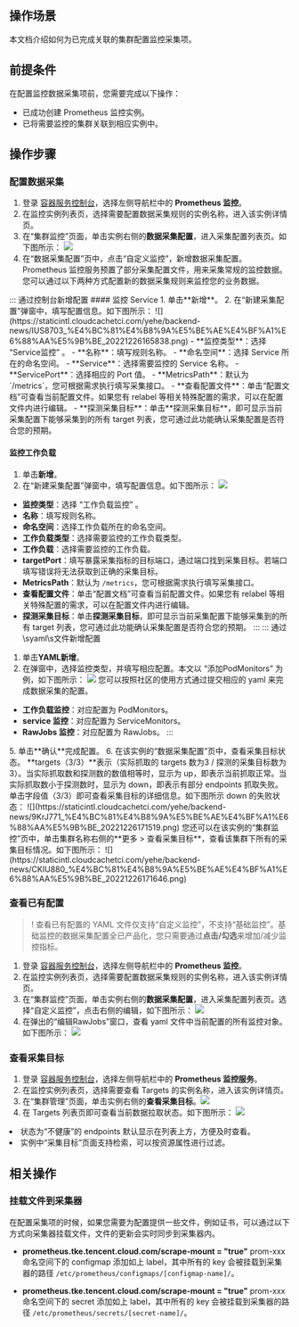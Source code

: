 ## 操作场景

本文档介绍如何为已完成关联的集群配置监控采集项。

## 前提条件

在配置监控数据采集项前，您需要完成以下操作：
- 已成功创建 Prometheus 监控实例。
- 已将需要监控的集群关联到相应实例中。

## 操作步骤
### 配置数据采集

1. 登录 [容器服务控制台](https://console.cloud.tencent.com/tke2)，选择左侧导航栏中的 **Prometheus 监控**。
2. 在监控实例列表页，选择需要配置数据采集规则的实例名称，进入该实例详情页。
3. 在“集群监控”页面，单击实例右侧的**数据采集配置**，进入采集配置列表页。如下图所示：
![](https://staticintl.cloudcachetci.com/yehe/backend-news/d6jb812_%E4%BC%81%E4%B8%9A%E5%BE%AE%E4%BF%A1%E6%88%AA%E5%9B%BE_20221226165750.png)
4. 在“数据采集配置”页中，点击“自定义监控”，新增数据采集配置。Prometheus 监控服务预置了部分采集配置文件，用来采集常规的监控数据。您可以通过以下两种方式配置新的数据采集规则来监控您的业务数据。
<dx-tabs>
::: 通过控制台新增配置
#### 监控 Service 
1. 单击**新增**。
2. 在“新建采集配置”弹窗中，填写配置信息。如下图所示：
![](https://staticintl.cloudcachetci.com/yehe/backend-news/IUS8703_%E4%BC%81%E4%B8%9A%E5%BE%AE%E4%BF%A1%E6%88%AA%E5%9B%BE_20221226165838.png)
 - **监控类型**：选择 “Service监控” 。
 - **名称**：填写规则名称。
 - **命名空间**：选择 Service 所在的命名空间。
 - **Service**：选择需要监控的 Service 名称。
 - **ServicePort**：选择相应的 Port 值。
 - **MetricsPath**：默认为 `/metrics`，您可根据需求执行填写采集接口。
 - **查看配置文件**：单击“配置文档”可查看当前配置文件。如果您有 relabel 等相关特殊配置的需求，可以在配置文件内进行编辑。
 - **探测采集目标**：单击**探测采集目标**，即可显示当前采集配置下能够采集到的所有 target 列表，您可通过此功能确认采集配置是否符合您的预期。

#### 监控工作负载
1. 单击**新增**。
2. 在“新建采集配置”弹窗中，填写配置信息。如下图所示：
![](https://staticintl.cloudcachetci.com/yehe/backend-news/z5mi747_%E4%BC%81%E4%B8%9A%E5%BE%AE%E4%BF%A1%E6%88%AA%E5%9B%BE_20221226165916.png)
 - **监控类型**：选择 “工作负载监控” 。
 - **名称**：填写规则名称。
 - **命名空间**：选择工作负载所在的命名空间。
 - **工作负载类型**：选择需要监控的工作负载类型。
 - **工作负载**：选择需要监控的工作负载。
 - **targetPort**：填写暴露采集指标的目标端口，通过端口找到采集目标。若端口填写错误将无法获取到正确的采集目标。
 - **MetricsPath**：默认为 `/metrics`，您可根据需求执行填写采集接口。
 - **查看配置文件**：单击“配置文档”可查看当前配置文件。如果您有 relabel 等相关特殊配置的需求，可以在配置文件内进行编辑。
 - **探测采集目标**：单击**探测采集目标**，即可显示当前采集配置下能够采集到的所有 target 列表，您可通过此功能确认采集配置是否符合您的预期。
:::
::: 通过\syaml\s文件新增配置
1. 单击**YAML新增**。
2. 在弹窗中，选择监控类型，并填写相应配置。本文以 “添加PodMonitors” 为例，如下图所示：
![](https://staticintl.cloudcachetci.com/yehe/backend-news/bfJp796_%E4%BC%81%E4%B8%9A%E5%BE%AE%E4%BF%A1%E6%88%AA%E5%9B%BE_20221226170725.png)
您可以按照社区的使用方式通过提交相应的 yaml 来完成数据采集的配置。
 - **工作负载监控**：对应配置为 PodMonitors。
 - **service 监控**：对应配置为 ServiceMonitors。
 - **RawJobs 监控**：对应配置为 RawJobs。
:::
</dx-tabs>
5. 单击**确认**完成配置。
6. 在该实例的“数据采集配置”页中，查看采集目标状态。
 **targets（3/3）**表示（实际抓取的 targets 数为3 / 探测的采集目标数为3）。当实际抓取数和探测数的数值相等时，显示为 up，即表示当前抓取正常。当实际抓取数小于探测数时，显示为 down，即表示有部分 endpoints 抓取失败。
单击字段值（3/3）即可查看采集目标的详细信息。如下图所示 down 的失败状态：
![](https://staticintl.cloudcachetci.com/yehe/backend-news/9KrJ771_%E4%BC%81%E4%B8%9A%E5%BE%AE%E4%BF%A1%E6%88%AA%E5%9B%BE_20221226171519.png)
您还可以在该实例的“集群监控”页中，单击集群名称右侧的**更多 > 查看采集目标**，查看该集群下所有的采集目标情况。如下图所示：
![](https://staticintl.cloudcachetci.com/yehe/backend-news/CKIU880_%E4%BC%81%E4%B8%9A%E5%BE%AE%E4%BF%A1%E6%88%AA%E5%9B%BE_20221226171646.png)





### 查看已有配置

>! 查看已有配置的 YAML 文件仅支持“自定义监控”，不支持“基础监控”。基础监控的数据采集配置全已产品化，您只需要通过**点击/勾选**来增加/减少监控指标。

1. 登录 [容器服务控制台](https://console.cloud.tencent.com/tke2)，选择左侧导航栏中的 **Prometheus 监控**。
2. 在监控实例列表页，选择需要配置数据采集规则的实例名称，进入该实例详情页。
3. 在“集群监控”页面，单击实例右侧的**数据采集配置**，进入采集配置列表页。选择“自定义监控”，点击右侧的编辑，如下图所示：
![](https://staticintl.cloudcachetci.com/yehe/backend-news/H4wF734_%E4%BC%81%E4%B8%9A%E5%BE%AE%E4%BF%A1%E6%88%AA%E5%9B%BE_20221226171815.png)
4. 在弹出的“编辑RawJobs”窗口，查看 yaml 文件中当前配置的所有监控对象。如下图所示：
![](https://staticintl.cloudcachetci.com/yehe/backend-news/h3yS394_%E4%BC%81%E4%B8%9A%E5%BE%AE%E4%BF%A1%E6%88%AA%E5%9B%BE_20221226171905.png)


### 查看采集目标

1. 登录 [容器服务控制台](https://console.cloud.tencent.com/tke2)，选择左侧导航栏中的 **Prometheus 监控服务**。
2. 在监控实例列表页，选择需要查看 Targets 的实例名称，进入该实例详情页。
3. 在“集群管理”页面，单击实例右侧的**查看采集目标**。![](https://staticintl.cloudcachetci.com/yehe/backend-news/CKIU880_%E4%BC%81%E4%B8%9A%E5%BE%AE%E4%BF%A1%E6%88%AA%E5%9B%BE_20221226171646.png)
4. 在 Targets 列表页即可查看当前数据拉取状态。如下图所示：
   ![](https://staticintl.cloudcachetci.com/yehe/backend-news/sNLT000_%E4%BC%81%E4%B8%9A%E5%BE%AE%E4%BF%A1%E6%88%AA%E5%9B%BE_20221226172110.png)

<dx-alert infotype="explain" title=" ">
<li>状态为“不健康”的 endpoints 默认显示在列表上方，方便及时查看。</li>
<li>实例中“采集目标”页面支持检索，可以按资源属性进行过滤。</li>
</dx-alert>




## 相关操作

### 挂载文件到采集器

在配置采集项的时候，如果您需要为配置提供一些文件，例如证书，可以通过以下方式向采集器挂载文件，文件的更新会实时同步到采集器内。

- **prometheus.tke.tencent.cloud.com/scrape-mount = "true"**
  prom-xxx 命名空间下的 configmap 添加如上 label，其中所有的 key 会被挂载到采集器的路径 `/etc/prometheus/configmaps/[configmap-name]/`。

- **prometheus.tke.tencent.cloud.com/scrape-mount = "true"**
  prom-xxx 命名空间下的 secret 添加如上 label，其中所有的 key 会被挂载到采集器的路径 `/etc/prometheus/secrets/[secret-name]/`。
